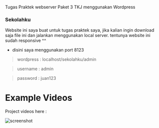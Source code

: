 Tugas Praktek webserver Paket 3 TKJ menggunakan Wordpress

### Sekolahku
Website ini saya buat untuk tugas praktek saya, jika kalian ingin download saja file ini dan jalankan menggunakan local server. tentunya website ini sudah responsive ^^

-  disini saya menggunakan port 8123

> wordpress : localhost/sekolahku/admin

> username : admin

> password : juan123


# Example Videos
Project videos here :

![screenshot](https://github.com/Jooselleebew/wp-sekolah/blob/juan/wp-sekolah.gif)

